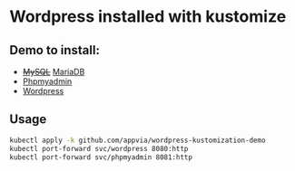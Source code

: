 # Wordpress installed with kustomize

## Demo to install:

- [~~MySQL~~](https://hub.docker.com/_/mysql) [MariaDB](https://hub.docker.com/_/mariadb)
- [Phpmyadmin](https://hub.docker.com/_/phpmyadmin)
- [Wordpress](https://hub.docker.com/_/wordpress)

## Usage

```bash
kubectl apply -k github.com/appvia/wordpress-kustomization-demo
kubectl port-forward svc/wordpress 8080:http
kubectl port-forward svc/phpmyadmin 8081:http
```

